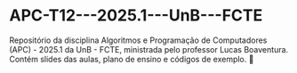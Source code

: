 # APC-T12---2025.1---UnB---FCTE
Repositório da disciplina Algoritmos e Programação de Computadores (APC) - 2025.1 da UnB - FCTE, ministrada pelo professor Lucas Boaventura. Contém slides das aulas, plano de ensino e códigos de exemplo. 🚀
